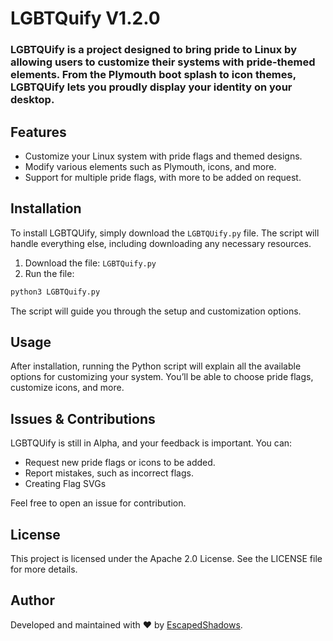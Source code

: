 # LGBTQuify V1.2.0
 
### LGBTQUify is a project designed to bring pride to Linux by allowing users to customize their systems with pride-themed elements. From the Plymouth boot splash to icon themes, LGBTQUify lets you proudly display your identity on your desktop.

## Features
- Customize your Linux system with pride flags and themed designs.
- Modify various elements such as Plymouth, icons, and more.
- Support for multiple pride flags, with more to be added on request.

## Installation
To install LGBTQUify, simply download the `LGBTQUify.py` file. The script will handle everything else, including downloading any necessary resources.

1. Download the file: `LGBTQuify.py`
2. Run the file:
```bash
python3 LGBTQuify.py
```
The script will guide you through the setup and customization options.

## Usage
After installation, running the Python script will explain all the available options for customizing your system. You’ll be able to choose pride flags, customize icons, and more.

## Issues & Contributions
LGBTQUify is still in Alpha, and your feedback is important. You can:
- Request new pride flags or icons to be added.
- Report mistakes, such as incorrect flags.
- Creating Flag SVGs

Feel free to open an issue for contribution.

## License
This project is licensed under the Apache 2.0 License. See the LICENSE file for more details.

## Author
Developed and maintained with ❤️ by [EscapedShadows](https://escapedshadows.com).